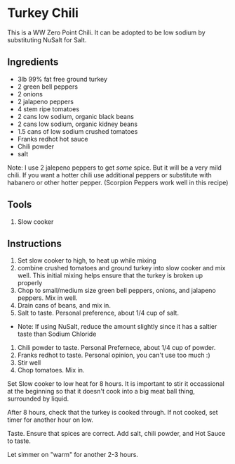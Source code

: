 # Turkey Chili

This is a WW Zero Point Chili. It can be adopted to be low sodium by substituting NuSalt for Salt.

## Ingredients

* 3lb 99% fat free ground turkey
* 2 green bell peppers
* 2 onions
* 2 jalapeno peppers
* 4 stem ripe tomatoes
* 2 cans low sodium, organic black beans
* 2 cans low sodium, organic kidney beans
* 1.5 cans of low sodium crushed tomatoes
* Franks redhot hot sauce
* Chili powder
* salt

Note: I use 2 jalepeno peppers to get *some* spice. But it will be a very mild chili. If you want a hotter chili use additional peppers or substitute with habanero or other hotter pepper. (Scorpion Peppers work well in this recipe)

## Tools

1. Slow cooker

## Instructions

1. Set slow cooker to high, to heat up while mixing
1. combine crushed tomatoes and ground turkey into slow cooker and mix well. This initial mixing helps ensure that the turkey is broken up properly
1. Chop to small/medium size green bell peppers, onions, and jalapeno peppers. Mix in well.
1. Drain cans of beans, and mix in.
1. Salt to taste. Personal preference, about 1/4 cup of salt.
  * Note: If using NuSalt, reduce the amount slightly since it has a saltier taste than Sodium Chloride
1. Chili powder to taste. Personal Prefernece, about 1/4 cup of powder.
1. Franks redhot to taste. Personal opinion, you can't use too much :)
1. Stir well
1. Chop tomatoes. Mix in.

Set Slow cooker to low heat for 8 hours. It is important to stir it occassional at the beginning so that it doesn't cook into a big meat ball thing, surrounded by liquid.

After 8 hours, check that the turkey is cooked through. If not cooked, set timer for another hour on low.

Taste. Ensure that spices are correct. Add salt, chili powder, and Hot Sauce to taste.

Let simmer on "warm" for another 2-3 hours.
